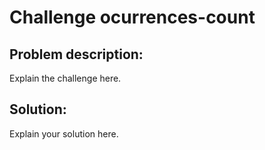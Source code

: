 # Challenge ocurrences-count
## Problem description:
Explain the challenge here.
## Solution:
Explain your solution here.
